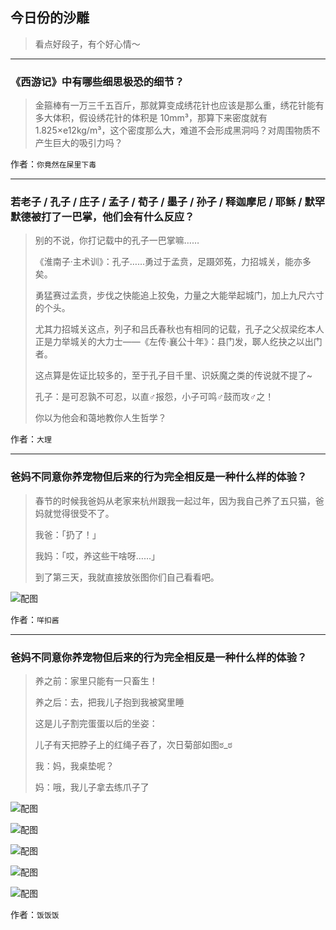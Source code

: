 ## 今日份的沙雕

> 看点好段子，有个好心情～


 
---

### 《西游记》中有哪些细思极恐的细节？

> 金箍棒有一万三千五百斤，那就算变成绣花针也应该是那么重，绣花针能有多大体积，假设绣花针的体积是 10mm³，那算下来密度就有 1.825×e12kg/m³，这个密度那么大，难道不会形成黑洞吗？对周围物质不产生巨大的吸引力吗？


作者：`你竟然在屎里下毒`

---

### 若老子 / 孔子 / 庄子 / 孟子 / 荀子 / 墨子 / 孙子 / 释迦摩尼 / 耶稣 / 默罕默德被打了一巴掌，他们会有什么反应？

> 别的不说，你打记载中的孔子一巴掌嘛……
> 
> 《淮南子·主术训》：孔子……勇过于孟贲，足蹑郊菟，力招城关，能亦多矣。
> 
> 勇猛赛过孟贲，步伐之快能追上狡兔，力量之大能举起城门，加上九尺六寸的个头。
> 
> 尤其力招城关这点，列子和吕氏春秋也有相同的记载，孔子之父叔梁纥本人正是力举城关的大力士——《左传·襄公十年》：县门发，郰人纥抉之以出门者。
> 
> 这点算是佐证比较多的，至于孔子目千里、识妖魔之类的传说就不提了~
> 
> 孔子：是可忍孰不可忍，以直♂报怨，小子可鸣♂鼓而攻♂之！
> 
> 你以为他会和蔼地教你人生哲学？


作者：`大理`

---

### 爸妈不同意你养宠物但后来的行为完全相反是一种什么样的体验？

> 春节的时候我爸妈从老家来杭州跟我一起过年，因为我自己养了五只猫，爸妈就觉得很受不了。
> 
> 我爸：「扔了！」
> 
> 我妈：「哎，养这些干啥呀……」
> 
> 到了第三天，我就直接放张图你们自己看看吧。



![配图](http://pic2.zhimg.com/70/v2-77c459f2a97fa5fddef6810d70553cad_b.jpg)


作者：`咩扣酱`

---

### 爸妈不同意你养宠物但后来的行为完全相反是一种什么样的体验？

> 养之前：家里只能有一只畜生！
> 
> 养之后：去，把我儿子抱到我被窝里睡
> 
> 这是儿子割完蛋蛋以后的坐姿：
> 
> 儿子有天把脖子上的红绳子吞了，次日菊部如图ಠ_ಠ
> 
> 我：妈，我桌垫呢？
> 
> 妈：哦，我儿子拿去练爪子了



![配图](http://pic4.zhimg.com/70/622738cf98545799119e079198d4acc7_b.jpg)



![配图](http://pic1.zhimg.com/70/ce1f04190bd8dfbd88080f1243854994_b.jpg)



![配图](http://pic4.zhimg.com/70/1f98f18fa1b1fd797e6644f6d56a1563_b.jpg)



![配图](http://pic2.zhimg.com/70/c9e04b8bb3fefd50617797539ac7beed_b.jpg)



![配图](http://pic2.zhimg.com/70/65a1e13d452bbcb77b1fd17f809a6d15_b.jpg)


作者：`饭饭饭`